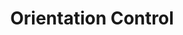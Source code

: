 ---
title: "Orientation Control"
description: '"The purpose of this lab is to get experience with orientation PID using the IMU."'
layout: default
---